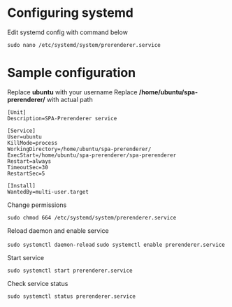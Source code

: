 # Configuring systemd
Edit systemd config with command below

```sudo nano /etc/systemd/system/prerenderer.service```


# Sample configuration
Replace **ubuntu** with your username
Replace **/home/ubuntu/spa-prerenderer/** with actual path

```
[Unit]
Description=SPA-Prerenderer service

[Service]
User=ubuntu
KillMode=process
WorkingDirectory=/home/ubuntu/spa-prerenderer/
ExecStart=/home/ubuntu/spa-prerenderer/spa-prerenderer
Restart=always
TimeoutSec=30
RestartSec=5

[Install]
WantedBy=multi-user.target
```

Change permissions

```sudo chmod 664 /etc/systemd/system/prerenderer.service```


Reload daemon and enable service

```sudo systemctl daemon-reload```
```sudo systemctl enable prerenderer.service```


Start service

```sudo systemctl start prerenderer.service```


Check service status

```sudo systemctl status prerenderer.service```